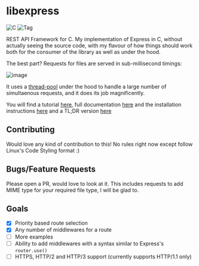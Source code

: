 # libexpress

![C](https://img.shields.io/github/languages/top/resyfer/libexpress) ![Tag](https://img.shields.io/github/v/tag/resyfer/libexpress)

REST API Framework for C. My implementation of Express in C, without actually
seeing the source code, with my flavour of how things should work both for the
consumer of the library as well as under the hood.

The best part? Requests for files are served in sub-millisecond timings:

![image](https://user-images.githubusercontent.com/74897008/211827844-44064d6e-43f2-48b3-be18-cafbdaae18e7.png)

It uses a [thread-pool](https://github.com/resyfer/libtpool) under the hood to handle a large number of simultaenous requests, and it does its job magnificently.

You will find a tutorial [here](/TUTORIAL.md), full
documentation [here](https://libexpress-doxygen.netlify.app/) and the
installation instructions [here](/INSTALL.md) and a TL;DR version [here](/examples/test.c)

## Contributing

Would love any kind of contribution to this! No rules right now except follow Linux's
Code Styling format :)

## Bugs/Feature Requests

Please open a PR, would love to look at it. This includes requests to add MIME type for
your required file type, I will be glad to.

## Goals

- [x] Priority based route selection
- [x] Any number of middlewares for a route
- [ ] More examples
- [ ] Ability to add middlewares with a syntax similar to Express's `router.use()`
- [ ] HTTPS, HTTP/2 and HTTP/3 support (currently supports HTTP/1.1 only)

